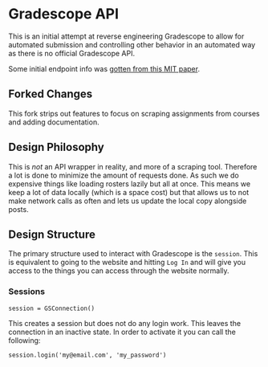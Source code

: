 # Gradescope API

This is an initial attempt at reverse engineering Gradescope to allow for automated submission and controlling other
behavior in an automated way as there is no official Gradescope API.

Some initial endpoint info was [gotten from this MIT paper](https://courses.csail.mit.edu/6.857/2016/files/20.pdf).

## Forked Changes

This fork strips out features to focus on scraping assignments from courses and adding documentation.

## Design Philosophy

This is _not_ an API wrapper in reality, and more of a scraping tool. Therefore a lot is done to minimize the amount of requests done. As such we do expensive things like loading rosters lazily but all at once. This means
we keep a lot of data locally (which is a space cost) but that allows us to not make network calls as often and lets
us update the local copy alongside posts.

## Design Structure

The primary structure used to interact with Gradescope is the `session`. This is equivalent to going to the website
and hitting `Log In` and will give you access to the things you can access through the website normally.

### Sessions

```python3
session = GSConnection()
```

This creates a session but does not do any login work. This leaves the connection in an inactive state. In order
to activate it you can call the following:

```python3
session.login('my@email.com', 'my_password')
```
